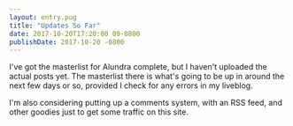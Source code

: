```yaml
---
layout: entry.pug
title: "Updates So Far"
date: 2017-10-20T17:20:00 09-0800
publishDate: 2017-10-20 -0800
---
```


I've got the masterlist for Alundra complete, but I haven't uploaded the actual posts yet. The masterlist there is what's going to be up in around the next few days or so, provided I check for any errors in my liveblog.

I'm also considering putting up a comments system, with an RSS feed, and other goodies just to get some traffic on this site.

